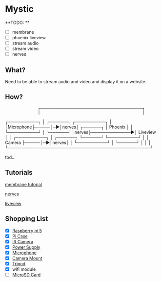 # Mystic

**TODO: **
- [ ] membrane
- [ ] phoenix liveview
- [ ] stream audio
- [ ] stream video
- [ ] nerves

## What?

Need to be able to stream audio and video and display it on a website. 

## How?

                   ┌───────────────────────────────────────────────┐
                   │                                               │
  ┌──────────┐     │  ┌──────┐                        ┌──────────┐ │
  │Microphone├─────│─►│nerves│  ┌──────┐              │ Phoenix  │ │
  └──────────┘     │  └──────┘  │nerves├─────────────►│ Liveview │ │
  ┌──────────┐     │  ┌──────┐  └──────┘              └──────────┘ │
  │  Camera  ├─────│─►│nerves│                                     │
  └──────────┘     │  └──────┘                                     │
                   │                                               │
                   └───────────────────────────────────────────────┘

tbd...

## Tutorials

[membrane tutorial](https://github.com/membraneframework/membrane_demo/tree/master/camera_to_hls_nerves) 

[nerves](https://nerves-project.org/) 

[liveview](https://www.youtube.com/watch?v=Fude1tM3kg0)

## Shopping List

- [x] [Raspberry pi 5](https://thepihut.com/products/raspberry-pi-5)
- [x] [Pi Case](https://thepihut.com/products/aluminium-raspberry-pi-5-case)
- [x] [IR Camera](https://thepihut.com/products/raspberry-pi-night-vision-camera)
- [x] [Power Supply](https://thepihut.com/products/raspberry-pi-27w-usb-c-power-supply?variant=42531604168899)
- [x] [Microphone](https://thepihut.com/products/mini-usb-microphone)
- [x] [Camera Mount](https://thepihut.com/products/tripod-mount-for-raspberry-pi-camera-modules)
- [x] [Tripod](https://thepihut.com/products/heavy-duty-tripod-swivel-ball-adapter)
- [x] wifi module
- [ ] [MicroSD Card](https://www.inet.se/produkt/5306125/sandisk-ultra-microsdxc-128-gb)
